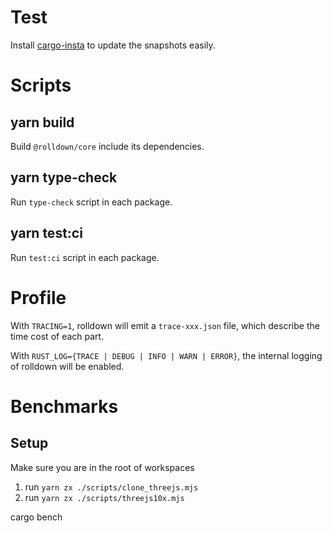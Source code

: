 # Test

Install [cargo-insta](https://crates.io/crates/cargo-insta) to update the snapshots easily.

# Scripts

## yarn build

Build `@rolldown/core` include its dependencies.

## yarn type-check

Run `type-check` script in each package.

## yarn test:ci

Run `test:ci` script in each package.

# Profile

With `TRACING=1`, rolldown will emit a `trace-xxx.json` file, which describe the time cost of each part.

With `RUST_LOG={TRACE | DEBUG | INFO | WARN | ERROR}`, the internal logging of rolldown will be enabled.

# Benchmarks

## Setup

Make sure you are in the root of workspaces

1. run `yarn zx ./scripts/clone_threejs.mjs`
2. run `yarn zx ./scripts/threejs10x.mjs`

cargo bench
